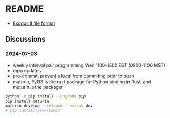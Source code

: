 # README

* [Exodus II file format](exodus.md)


## Discussions

### 2024-07-03

* weekly interval pair programming Wed 1100-1300 EST (0900-1100 MST)
* repo updates
* pre-commit, prevent a local from commiting prior to push
* maturin, PyO3 is the rust package for Python binding in Rust, and muturin is the packager

```bash
python -m pip install --upgrade pip
pip install maturin
maturin develop --release --extras dev
# pip install pre-commit
```
